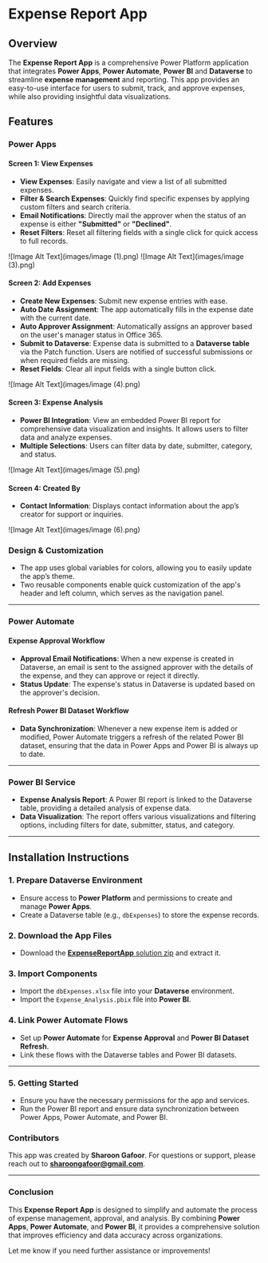 

# **Expense Report App**

## Overview

The **Expense Report App** is a comprehensive Power Platform application that integrates **Power Apps**, **Power Automate**, **Power BI** and **Dataverse** to streamline **expense management** and reporting. This app provides an easy-to-use interface for users to submit, track, and approve expenses, while also providing insightful data visualizations.

## Features

### **Power Apps**

#### **Screen 1: View Expenses**
- **View Expenses**: Easily navigate and view a list of all submitted expenses.
- **Filter & Search Expenses**: Quickly find specific expenses by applying custom filters and search criteria.
- **Email Notifications**: Directly mail the approver when the status of an expense is either **"Submitted"** or **"Declined"**.
- **Reset Filters**: Reset all filtering fields with a single click for quick access to full records.

![Image Alt Text](images/image (1).png)
![Image Alt Text](images/image (3).png)

#### **Screen 2: Add Expenses**
- **Create New Expenses**: Submit new expense entries with ease.
- **Auto Date Assignment**: The app automatically fills in the expense date with the current date.
- **Auto Approver Assignment**: Automatically assigns an approver based on the user's manager status in Office 365.
- **Submit to Dataverse**: Expense data is submitted to a **Dataverse table** via the Patch function. Users are notified of successful submissions or when required fields are missing.
- **Reset Fields**: Clear all input fields with a single button click.

![Image Alt Text](images/image (4).png)

#### **Screen 3: Expense Analysis**
- **Power BI Integration**: View an embedded Power BI report for comprehensive data visualization and insights. It allows users to filter data and analyze expenses.
- **Multiple Selections**: Users can filter data by date, submitter, category, and status.

![Image Alt Text](images/image (5).png)

#### **Screen 4: Created By**
- **Contact Information**: Displays contact information about the app’s creator for support or inquiries.

![Image Alt Text](images/image (6).png)

### **Design & Customization**
- The app uses global variables for colors, allowing you to easily update the app’s theme.
- Two reusable components enable quick customization of the app's header and left column, which serves as the navigation panel.

---

### **Power Automate**

#### **Expense Approval Workflow**
- **Approval Email Notifications**: When a new expense is created in Dataverse, an email is sent to the assigned approver with the details of the expense, and they can approve or reject it directly.
- **Status Update**: The expense's status in Dataverse is updated based on the approver's decision.

#### **Refresh Power BI Dataset Workflow**
- **Data Synchronization**: Whenever a new expense item is added or modified, Power Automate triggers a refresh of the related Power BI dataset, ensuring that the data in Power Apps and Power BI is always up to date.

---

### **Power BI Service**

- **Expense Analysis Report**: A Power BI report is linked to the Dataverse table, providing a detailed analysis of expense data.
- **Data Visualization**: The report offers various visualizations and filtering options, including filters for date, submitter, status, and category.

---

## Installation Instructions

### 1. **Prepare Dataverse Environment**
   - Ensure access to **Power Platform** and permissions to create and manage **Power Apps**.
   - Create a Dataverse table (e.g., `dbExpenses`) to store the expense records.

### 2. **Download the App Files**
   - Download the [**ExpenseReportApp** solution zip](ExpenseAnalysis_1_0_0_1.zip) and extract it.

### 3. **Import Components**
   - Import the `dbExpenses.xlsx` file into your **Dataverse** environment.
   - Import the `Expense_Analysis.pbix` file into **Power BI**.

### 4. **Link Power Automate Flows**
   - Set up **Power Automate** for **Expense Approval** and **Power BI Dataset Refresh**.
   - Link these flows with the Dataverse tables and Power BI datasets.

---

### 5. **Getting Started**  
   - Ensure you have the necessary permissions for the app and services.
   - Run the Power BI report and ensure data synchronization between Power Apps, Power Automate, and Power BI.


### **Contributors**

This app was created by **Sharoon Gafoor**. For questions or support, please reach out to **sharoongafoor@gmail.com**.

---

### Conclusion

This **Expense Report App** is designed to simplify and automate the process of expense management, approval, and analysis. By combining **Power Apps**, **Power Automate**, and **Power BI**, it provides a comprehensive solution that improves efficiency and data accuracy across organizations.

Let me know if you need further assistance or improvements!
